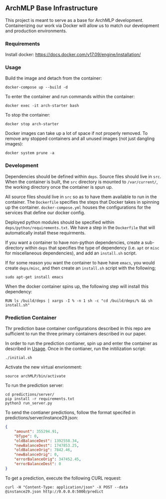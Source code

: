 ## ArchMLP Base Infrastructure

This project is meant to serve as a base for ArchMLP development. Containerizing our work via Docker will allow us to match our development and production environments. 

### Requirements
Install docker: https://docs.docker.com/v17.09/engine/installation/

### Usage
Build the image and detach from the container: 
```
docker-compose up --build -d
```

To enter the container and run commands within the container: 
```
docker exec -it arch-starter bash
```

To stop the container: 
```
docker stop arch-starter
```

Docker images can take up a lot of space if not properly removed. To remove any stopped containers and all unused images (not just dangling images):
```
docker system prune -a
```

### Development 
Dependencies should be defined within `deps`. Source files should live in `src`. When the container is built, the `src` directory is mounted to `/var/current/`, the working directory once the container is spun up. 

All source files should live in `src` so as to have them available to run in the container. The `Dockerfile` specifies the steps that Docker takes in spinning up the container. `docker-compose.yml` houses the configurations for the services that define our docker config. 

Deployed python modules should be specified within `deps/python/requirements.txt`. We have a step in the `Dockerfile` that will automatically install these requirments. 

If you want a container to have non-python dependencies, create a sub-directory within `deps` that specifies the type of dependency (i.e. `apt` or `misc` for miscellaneous dependencies), and add an `install.sh` script. 

If for some reason you want the container to have have `emacs`, you would create `deps/misc`, and then create an `install.sh` script with the following;
```
sudo apt-get install emacs
```

When the docker container spins up, the following step will install this dependency: 
```
RUN ls /build/deps | xargs -I % -n 1 sh -c "cd /build/deps/% && sh install.sh" 

```

### Prediction Container
Thr prediction base container configurations described in this repo are sufficient to run the three primary containers described in our paper. 

In order to run the prediction contianer, spin up and enter the container as described in [Usage](Usage). Once in the contianer, run the initilization script:
```
./initial.sh
```

Activate the new virtual envrionment:
```
source archMLP/bin/activate
```

To run the prediction server:
```
cd predictions/server/
pip install -r requirements.txt
python3 run_server.py
```

To send the contianer predictions, follow the format specifed in predictions/server/instance29.json:
```json
{ 
    "amount": 355294.91,
    "bType": 0,
    "oldBalanceDest": 1392558.34,
    "newBalanceDest": 1747853.25,
    "oldBalanceOrig": 7842.46,
    "newBalanceOrig": 0,
    "errorBalanceOrig": 347452.45,
    "errorBalanceDest": 0
}
```

To get a prediction, execute the following CURL request:
```curl
curl -H "Content-Type: application/json" -X POST --data @instance29.json http://0.0.0.0:5000/predict
```

